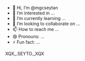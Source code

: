 - 👋 Hi, I’m @mgcseytan
- 👀 I’m interested in ...
- 🌱 I’m currently learning ...
- 💞️ I’m looking to collaborate on ...
- 📫 How to reach me ...
- 😄 Pronouns: ...
- ⚡ Fun fact: ...

<!---
mgcseytan/mgcseytan is a ✨ special ✨ repository because its `README.md` (this file) appears on your GitHub profile.
You can click the Preview link to take a look at your changes.
--->
XQX_.SEYTO._XQX
